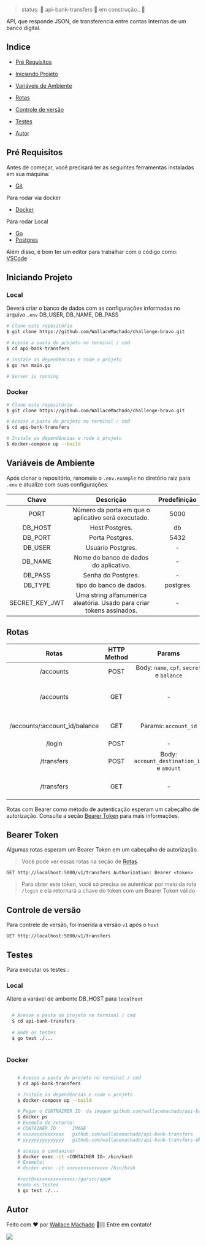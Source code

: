 






> status:	🚧 api-bank-transfers 🚀 em construção..  🚧

API, que responde JSON, de transferencia entre contas Internas de um banco digital.


## Indice

* <p><a href="#pré-requisitos">Pré Requisitos</a> </p>
* <p><a href="#iniciando-projeto">Iniciando Projeto</a></p>
* <p><a href="#variáveis-de-ambiente">Variáveis de Ambiente</a></p>
* <p><a href="#rotas">Rotas</a></p>
* <p><a href="#controle-de-versão">Controle de versão</a></p>
* <p><a href="#testes">Testes</a></p>
* <p><a href="#autor">Autor</a></p>




## Pré Requisitos

Antes de começar, você precisará ter as seguintes ferramentas instaladas em sua máquina:
* [Git](https://git-scm.com)

Para rodar via docker
* [Docker](https://docs.docker.com/)

Para rodar Local
* [Go](https://golang.org/)
* [Postgres](https://www.postgresql.org/)

Além disso, é bom ter um editor para trabalhar com o código como: [VSCode](https://code.visualstudio.com/)



## Iniciando Projeto 

### Local

Deverá criar o banco de dados com as configurações informadas no arquivo ``` .env ``` DB_USER, DB_NAME, DB_PASS

```bash
# Clone este repositório
$ git clone https://github.com/WallaceMachado/challenge-bravo.git

# Acesse a pasta do projeto no terminal / cmd
$ cd api-bank-transfers

# Instale as dependências e rode o projeto
$ go run main.go

# Server is running
```
### Docker

```bash
# Clone este repositório
$ git clone https://github.com/WallaceMachado/challenge-bravo.git

# Acesse a pasta do projeto no terminal / cmd
$ cd api-bank-transfers

# Instale as dependências e rode o projeto
$ docker-compose up --build

```

## Variáveis de Ambiente

Após clonar o repositório, renomeie o ``` .env.example ``` no diretório raiz para ``` .env ``` e atualize com suas configurações.


| Chave  |  Descrição  | Predefinição  |
| :---: | :---: | :---: | 
|  PORT |  Número da porta em que o aplicativo será executado. | 5000  |
|  DB_HOST |  Host Postgres.  | db  |
|  DB_PORT |  Porta Postgres.  |  5432  |
|  DB_USER |  Usuário Postgres. |  -  |
|  DB_NAME |  Nome do banco de dados do aplicativo. |  -  |
|  DB_PASS |  Senha do Postgres.  |  -   |
|  DB_TYPE | tipo do banco de dados.  |  postgres  |
|  SECRET_KEY_JWT | Uma string alfanumérica aleatória. Usado para criar tokens assinados.  |  -   |



## Rotas

| Rotas  |  HTTP Method  | Params  |  Descrição  |  Auth Method  |
| :---: | :---: | :---: | :---: | :---: |
|  /accounts |  POST |  Body: ``` name ```, ``` cpf ```, ``` secret ``` e ``` balance ``` |  Crie uma nova conta |  ❌ |
|  /accounts |  GET |  -  | Recupere uma lista com todas as contas |  ❌ |
|  /accounts/:account_id/balance |  GET |  Params: ``` account_id ``` |  Consulte o saldo de uma conta |  ❌ |
|  /login |  POST | -  |  Faça login  |  ❌ |
|  /transfers |  POST |  Body: ``` account_destination_id ``` e ``` amount ```   |  Faça uma transferência bancária |  Bearer |
|  /transfers |  GET |  -  |  Consulte as transferências de uma conta |  Bearer |

Rotas com Bearer como método de autenticação esperam um cabeçalho de autorização. Consulte a seção [Bearer Token](#bearer-token) para mais informações.


## Bearer Token
Algumas rotas esperam um Bearer Token em um cabeçalho de autorização.


> Você pode ver essas rotas na seção de [Rotas](#rotas).

```
GET http://localhost:5000/v1/transfers Authorization: Bearer <token>
```
>Para obter este token, você só precisa se autenticar por meio da rota ``` /login ``` e ela retornará a chave do token com um Bearer Token válido

## Controle de versão
Para contrele de versão, foi inserida a versão ``` v1 ``` após o  ``` host ```

```
GET http://localhost:5000/v1/transfers

```

## Testes
Para executar os testes :

### Local

Altere a varável de ambente DB_HOST para ``` localhost ```

```bash

  # Acesse a pasta do projeto no terminal / cmd
  $ cd api-bank-transfers
  
  # Rode os testes
  $ go test ./...
  
```

### Docker


```bash

    # Acesse a pasta do projeto no terminal / cmd
    $ cd api-bank-transfers

    # Instale as dependências e rode o projeto
    $ docker-compose up --build

    # Pegar o CONTNAINER ID  da imagem github.com/wallacemachado/api-bank-transfers
    $ docker ps
    # Exemplo de retorno:
    # CONTAINER ID      IMAGE                                             COMMAND                  
    # xxxxxxxxxxxxxxx   github.com/wallacemachado/api-bank-transfers      "go run main.go"         0.0.0.0:5003->5000/tcp, :::5003->5003 ....  
    # yyyyyyyyyyyyyyy   github.com/wallacemachado/api-bank-transfers-db   "docker-entrypoint.s…"   0.0.0.0:5432->5432/tcp, :::5432->5432 ....

    # acesse o contaniner
    $ docker exec -it <CONTAINER ID> /bin/bash
    # Exemplo:
    # docker exec -it xxxxxxxxxxxxxxx /bin/bash

    #root@xxxxxxxxxxxxxxx:/go/src/app# 
    #rode os testes
    $ go test ./...

```



## Autor


Feito com ❤️ por [Wallace Machado](https://github.com/WallaceMachado) 🚀🏽 Entre em contato!

[<img src="https://img.shields.io/badge/linkedin-%230077B5.svg?&style=for-the-badge&logo=linkedin&logoColor=white" />](https://www.linkedin.com/in/wallace-machado-b2054246/)
